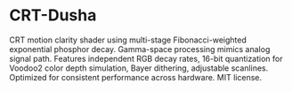 # CRT-Dusha
CRT motion clarity shader using multi-stage Fibonacci-weighted exponential phosphor decay. Gamma-space processing mimics analog signal path. Features independent RGB decay rates, 16-bit quantization for Voodoo2 color depth simulation, Bayer dithering, adjustable scanlines. Optimized for consistent performance across hardware. MIT license.
